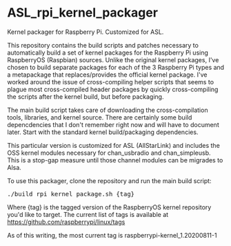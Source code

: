 # ASL_rpi_kernel_packager
Kernel packager for Raspberry Pi.  Customized for ASL.

This repository contains the build scripts and patches necessary to automatically build a set of kernel packages for the Raspberry Pi using RaspberryOS (Raspbian) sources.  Unlike the original kernel packages, I've chosen to build separate packages for each of the 3 Raspberry Pi types and a metapackage that replaces/provides the official kernel package.  I've worked around the issue of cross-compiling helper scripts that seems to plague most cross-compiled header packages by quickly cross-compiling the scripts after the kernel build, but before packaging.

The main build script takes care of downloading the cross-compilation tools, libraries, and kernel source.  There are certainly some build depencdencies that I don't remember right now and will have to document later.  Start with the standard kernel build/packaging dependencies.

This particular version is customized for ASL (AllStarLink) and includes the OSS kernel modules necessary for chan_usbradio and chan_simpleusb.  This is a stop-gap measure until those channel modules can be migrades to Alsa.

To use this packager, clone the repository and run the main build script:
<pre>./build_rpi_kernel_package.sh {tag}</pre>

Where {tag} is the tagged version of the RaspberryOS kernel repository you'd like to target.  The current list of tags is available at https://github.com/raspberrypi/linux/tags

As of this writing, the most current tag is raspberrypi-kernel_1.20200811-1



